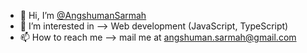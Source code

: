 - 👋 Hi, I’m [@AngshumanSarmah](https://github.com/angshumanSarmah/)
- 👀 I’m interested in --> Web development (JavaScript, TypeScript)
- 📫 How to reach me --> mail me at angshuman.sarmah@gmail.com
